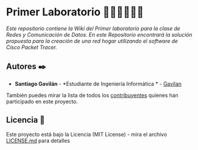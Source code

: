 # Primer Laboratorio 👨‍💻👨‍💻👨‍💻
_Este repositorio contiene la Wiki del Primer laboratorio para la clase de Redes y Comunicación de Datos. En este Repositorio encontrará la solución propuesta para la creación de una red hogar utilizando el software de Cisco Packet Tracer._


## Autores ✒️

* **Santiago Gavilán** - *Estudiante de Ingeniería Informática * - [Gavilan](#Gavilan-S)

  
También puedes mirar la lista de todos los [contribuyentes](https://github.com/your/project/contributors) quíenes han participado en este proyecto. 

## Licencia 📄

Este proyecto está bajo la Licencia (MIT License) - mira el archivo [LICENSE.md](LICENSE.md) para detalles


